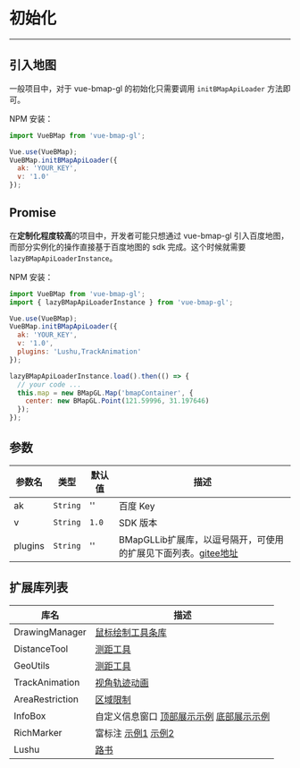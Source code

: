 # 初始化

---

## 引入地图

一般项目中，对于 vue-bmap-gl 的初始化只需要调用 `initBMapApiLoader` 方法即可。

NPM 安装：

```javascript
import VueBMap from 'vue-bmap-gl';

Vue.use(VueBMap);
VueBMap.initBMapApiLoader({
  ak: 'YOUR_KEY',
  v: '1.0'
});
```

## Promise

在**定制化程度较高**的项目中，开发者可能只想通过 vue-bmap-gl 引入百度地图，而部分实例化的操作直接基于百度地图的 sdk 完成。这个时候就需要 `lazyBMapApiLoaderInstance`。

NPM 安装：

```javascript
import VueBMap from 'vue-bmap-gl';
import { lazyBMapApiLoaderInstance } from 'vue-bmap-gl';

Vue.use(VueBMap);
VueBMap.initBMapApiLoader({
  ak: 'YOUR_KEY',
  v: '1.0',
  plugins: 'Lushu,TrackAnimation'
});

lazyBMapApiLoaderInstance.load().then(() => {
  // your code ...
  this.map = new BMapGL.Map('bmapContainer', {
    center: new BMapGL.Point(121.59996, 31.197646)
  });
});
```


## 参数

参数名  | 类型  |  默认值 | 描述 |
--- | --- | --- | --- |
ak | `String` | '' | 百度 Key |
v | `String` | `1.0` | SDK 版本 |
plugins | `String` | '' | BMapGLLib扩展库，以逗号隔开，可使用的扩展见下面列表。[gitee地址](https://gitee.com/mirrors_huiyan-fe/BMapGLLib)

## 扩展库列表
库名 | 描述
--- | --- |
DrawingManager | [鼠标绘制工具条库](http://mapopen.bj.bcebos.com/github/BMapGLLib/DrawingManager/examples/index.html)
DistanceTool | [测距工具](http://mapopen.bj.bcebos.com/github/BMapGLLib/DistanceTool/examples/index.html)
GeoUtils | [测距工具](http://mapopen.bj.bcebos.com/github/BMapGLLib/DistanceTool/examples/index.html)
TrackAnimation | [视角轨迹动画](https://mapopen.bj.bcebos.com/github/BMapGLLib/TrackAnimation/examples/index.html)
AreaRestriction | [区域限制](https://mapopen.bj.bcebos.com/github/BMapGLLib/AreaRestriction/examples/index.html)
InfoBox | 自定义信息窗口  [顶部展示示例](https://mapopen.bj.bcebos.com/github/BMapGLLib/InfoBox/examples/top.html)  [底部展示示例](https://mapopen.bj.bcebos.com/github/BMapGLLib/InfoBox/examples/bottom.html)
RichMarker | 富标注 [示例1](https://bj.bcebos.com/v1/mapopen/github/BMapGLLib/RichMarker/examples/RichMarker.html)  [示例2](https://bj.bcebos.com/v1/mapopen/github/BMapGLLib/RichMarker/examples/RichMarker_Advanced.html)
Lushu | [路书](https://bj.bcebos.com/v1/mapopen/github/BMapGLLib/Lushu/examples/index.html)
